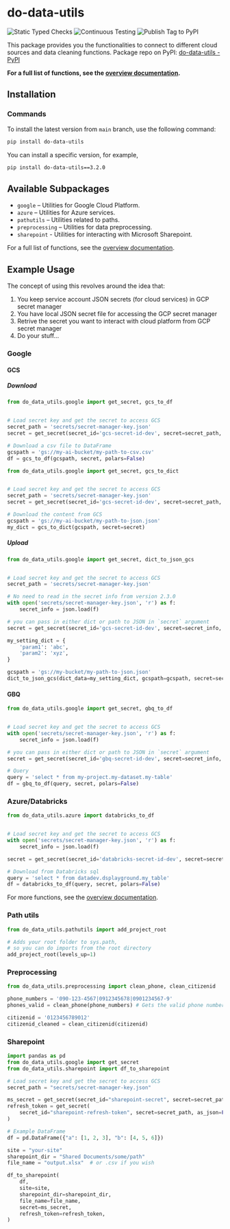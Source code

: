 # do-data-utils

![Static Typed Checks](https://github.com/anuponwa/do-data-utils/actions/workflows/static-checking.yml/badge.svg)
![Continuous Testing](https://github.com/anuponwa/do-data-utils/actions/workflows/continuous-testing.yml/badge.svg)
![Publish Tag to PyPI](https://github.com/anuponwa/do-data-utils/actions/workflows/publish-tag-to-pypi.yml/badge.svg)

This package provides you the functionalities to connect to different cloud sources and data cleaning functions.
Package repo on PyPI: [do-data-utils - PyPI](https://pypi.org/project/do-data-utils/)

**For a full list of functions, see the [overview documentation](https://github.com/anuponwa/do-data-utils/blob/main/docs/overview.md).**

## Installation

### Commands

To install the latest version from `main` branch, use the following command:
```bash
pip install do-data-utils
```
You can install a specific version, for example,
```bash
pip install do-data-utils==3.2.0
```

## Available Subpackages
- `google` – Utilities for Google Cloud Platform.
- `azure` – Utilities for Azure services.
- `pathutils` – Utilities related to paths.
- `preprocessing` – Utilities for data preprocessing.
- `sharepoint` - Utilities for interacting with Microsoft Sharepoint.

For a full list of functions, see the [overview documentation](https://github.com/anuponwa/do-data-utils/blob/main/docs/overview.md).


## Example Usage

The concept of using this revolves around the idea that:
1. You keep service account JSON secrets (for cloud services) in GCP secret manager
2. You have local JSON secret file for accessing the GCP secret manager
3. Retrive the secret you want to interact with cloud platform from GCP secret manager
4. Do your stuff...


### Google

#### GCS
##### Download

```python
from do_data_utils.google import get_secret, gcs_to_df


# Load secret key and get the secret to access GCS
secret_path = 'secrets/secret-manager-key.json'
secret = get_secret(secret_id='gcs-secret-id-dev', secret=secret_path, as_json=True)

# Download a csv file to DataFrame
gcspath = 'gs://my-ai-bucket/my-path-to-csv.csv'
df = gcs_to_df(gcspath, secret, polars=False)
```


```python
from do_data_utils.google import get_secret, gcs_to_dict


# Load secret key and get the secret to access GCS
secret_path = 'secrets/secret-manager-key.json'
secret = get_secret(secret_id='gcs-secret-id-dev', secret=secret_path, as_json=True)

# Download the content from GCS
gcspath = 'gs://my-ai-bucket/my-path-to-json.json'
my_dict = gcs_to_dict(gcspath, secret=secret)
```

##### Upload
```python
from do_data_utils.google import get_secret, dict_to_json_gcs


# Load secret key and get the secret to access GCS
secret_path = 'secrets/secret-manager-key.json'

# No need to read in the secret info from version 2.3.0
with open('secrets/secret-manager-key.json', 'r') as f:
    secret_info = json.load(f)

# you can pass in either dict or path to JSON in `secret` argument
secret = get_secret(secret_id='gcs-secret-id-dev', secret=secret_info, as_json=True) 

my_setting_dict = {
    'param1': 'abc',
    'param2': 'xyz',
}

gcspath = 'gs://my-bucket/my-path-to-json.json'
dict_to_json_gcs(dict_data=my_setting_dict, gcspath=gcspath, secret=secret)
```

#### GBQ

```python
from do_data_utils.google import get_secret, gbq_to_df


# Load secret key and get the secret to access GCS
with open('secrets/secret-manager-key.json', 'r') as f:
    secret_info = json.load(f)

# you can pass in either dict or path to JSON in `secret` argument
secret = get_secret(secret_id='gbq-secret-id-dev', secret=secret_info, as_json=True)

# Query
query = 'select * from my-project.my-dataset.my-table'
df = gbq_to_df(query, secret, polars=False)
```


### Azure/Databricks

```python
from do_data_utils.azure import databricks_to_df


# Load secret key and get the secret to access GCS
with open('secrets/secret-manager-key.json', 'r') as f:
    secret_info = json.load(f)

secret = get_secret(secret_id='databricks-secret-id-dev', secret=secret_info, as_json=True)

# Download from Databricks sql
query = 'select * from datadev.dsplayground.my_table'
df = databricks_to_df(query, secret, polars=False)
```

For more functions, see the [overview documentation](https://github.com/anuponwa/do-data-utils/blob/main/docs/overview.md).

### Path utils

```python
from do_data_utils.pathutils import add_project_root

# Adds your root folder to sys.path,
# so you can do imports from the root directory
add_project_root(levels_up=1)
```


### Preprocessing

```python
from do_data_utils.preprocessing import clean_phone, clean_citizenid

phone_numbers = '090-123-4567|0912345678|0901234567-9'
phones_valid = clean_phone(phone_numbers) # Gets the valid phone numbers

citizenid = '0123456789012'
citizenid_cleaned = clean_citizenid(citizenid)
```

### Sharepoint

```python
import pandas as pd
from do_data_utils.google import get_secret
from do_data_utils.sharepoint import df_to_sharepoint

# Load secret key and get the secret to access GCS
secret_path = "secrets/secret-manager-key.json"

ms_secret = get_secret(secret_id="sharepoint-secret", secret=secret_path, as_json=True)
refresh_token = get_secret(
    secret_id="sharepoint-refresh-token", secret=secret_path, as_json=False
)

# Example DataFrame
df = pd.DataFrame({"a": [1, 2, 3], "b": [4, 5, 6]})

site = "your-site"
sharepoint_dir = "Shared Documents/some/path"
file_name = "output.xlsx"  # or .csv if you wish

df_to_sharepoint(
    df,
    site=site,
    sharepoint_dir=sharepoint_dir,
    file_name=file_name,
    secret=ms_secret,
    refresh_token=refresh_token,
)
```